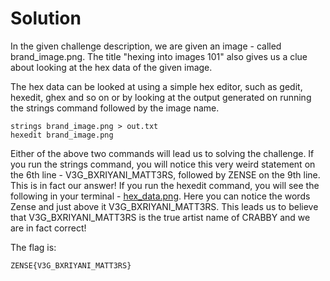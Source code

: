 # Solution

In the given challenge description, we are given an image - called brand_image.png. The title "hexing into images 101" also gives us a clue about looking at the hex data of the given image.
<br />

The hex data can be looked at using a simple hex editor, such as gedit, hexedit, ghex and so on or by looking at the output generated on running the strings command followed by the image name.
```
strings brand_image.png > out.txt
hexedit brand_image.png
```

Either of the above two commands will lead us to solving the challenge.
If you run the strings command, you will notice this very weird statement on the 6th line - V3G_BXRIYANI_MATT3RS, followed by ZENSE on the 9th line. This is in fact our answer!
If you run the hexedit command, you will see the following in your terminal - [hex_data.png](l.com). Here you can notice the words Zense and just above it V3G_BXRIYANI_MATT3RS. This leads us to believe that V3G_BXRIYANI_MATT3RS is the true artist name of CRABBY and we are in fact correct!
<br />

The flag is:

```
ZENSE{V3G_BXRIYANI_MATT3RS}
```